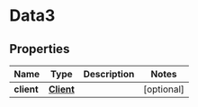 

# Data3


## Properties

| Name | Type | Description | Notes |
|------------ | ------------- | ------------- | -------------|
|**client** | [**Client**](Client.md) |  |  [optional] |



